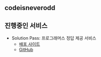 ## codeisneverodd

## 진행중인 서비스

- Solution Pass: 프로그래머스 정답 제공 서비스
  - [배포 사이트](https://codeisneverodd.com/solution-pass)
  - [GitHub](https://github.com/codeisneverodd/programmers-coding-test)
